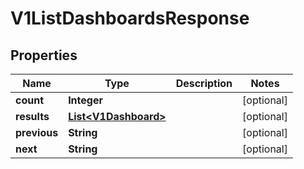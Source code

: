 

# V1ListDashboardsResponse

## Properties

Name | Type | Description | Notes
------------ | ------------- | ------------- | -------------
**count** | **Integer** |  |  [optional]
**results** | [**List&lt;V1Dashboard&gt;**](V1Dashboard.md) |  |  [optional]
**previous** | **String** |  |  [optional]
**next** | **String** |  |  [optional]



